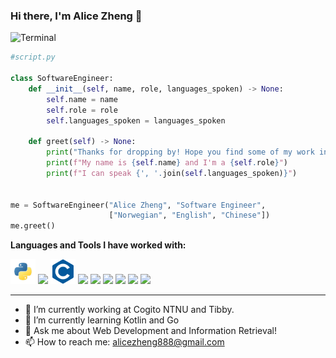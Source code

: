 ### Hi there, I'm Alice Zheng 👋

  ![Terminal](https://s13.gifyu.com/images/SCNLi.gif)

```python
#script.py

class SoftwareEngineer:
    def __init__(self, name, role, languages_spoken) -> None:
        self.name = name
        self.role = role
        self.languages_spoken = languages_spoken

    def greet(self) -> None:
        print("Thanks for dropping by! Hope you find some of my work interesting")
        print(f"My name is {self.name} and I'm a {self.role}")
        print(f"I can speak {', '.join(self.languages_spoken)}")


me = SoftwareEngineer("Alice Zheng", "Software Engineer",
                      ["Norwegian", "English", "Chinese"])
me.greet()
```
**Languages and Tools I have worked with:**

<code><img height="40" src="https://raw.githubusercontent.com/github/explore/80688e429a7d4ef2fca1e82350fe8e3517d3494d/topics/python/python.png"></code>
<code><img height="40" src="https://cdn4.iconfinder.com/data/icons/logos-and-brands/512/181_Java_logo_logos-512.png"></code>
<code><img height="40" src="https://raw.githubusercontent.com/devicons/devicon/2ae2a900d2f041da66e950e4d48052658d850630/icons/c/c-plain.svg"></code>
<code><img height="40" src="https://upload.wikimedia.org/wikipedia/commons/thumb/4/4c/Typescript_logo_2020.svg/512px-Typescript_logo_2020.svg.png?20221110153201"></code>
<code><img height="40" src="https://upload.wikimedia.org/wikipedia/commons/thumb/a/a7/React-icon.svg/1150px-React-icon.svg.png"></code>
<code><img height="40" src="https://git-scm.com/images/logos/downloads/Git-Icon-1788C.png"></code>
<code><img height="40" src="https://www.svgrepo.com/show/353657/django-icon.svg"></code>
<code><img height="40" src="https://www.svgrepo.com/show/373728/kotlin.svg"></code>
<code><img height="40" src="https://github.com/user-attachments/assets/87d0bced-2e1c-49c9-be20-8951f9313c96"></code>

----
- 🔭 I’m currently working at Cogito NTNU and Tibby.
- 🌱 I’m currently learning Kotlin and Go
- 💬 Ask me about Web Development and Information Retrieval!
- 📫 How to reach me: alicezheng888@gmail.com

